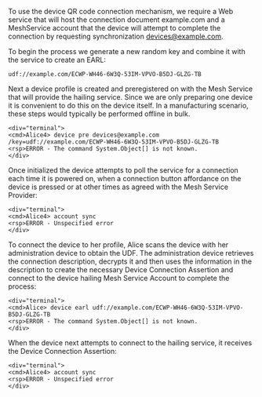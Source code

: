 To use the device QR code connection mechanism, we require a Web service that will host
the connection document example.com and a MeshService account that the device will attempt to 
complete the connection by requesting synchronization devices@example.com.

To begin the process we generate a new random key and combine it with the service
to create an EARL:

~~~~
udf://example.com/ECWP-WH46-6W3Q-53IM-VPVO-B5DJ-GLZG-TB
~~~~

Next a device profile is created and preregistered on with the Mesh Service that will
provide the hailing service. Since we are only preparing one device it is convenient to
do this on the device itself. In a manufacturing scenario, these steps would typically 
be performed offline in bulk.


~~~~
<div="terminal">
<cmd>Alice4> device pre devices@example.com /key=udf://example.com/ECWP-WH46-6W3Q-53IM-VPVO-B5DJ-GLZG-TB
<rsp>ERROR - The command System.Object[] is not known.
</div>
~~~~

Once initialized the device attempts to poll the service for a connection each time it
is powered on, when a connection button affordance on the device is pressed or at
other times as agreed with the Mesh Service Provider:


~~~~
<div="terminal">
<cmd>Alice4> account sync
<rsp>ERROR - Unspecified error
</div>
~~~~

To connect the device to her profile, Alice scans the device with her administration 
device to obtain the UDF. The administration device retrieves the connection description, 
decrypts it and then uses the information in the description to create the necessary
Device Connection Assertion and connect to the device hailing Mesh Service Account to 
complete the process:


~~~~
<div="terminal">
<cmd>Alice> device earl udf://example.com/ECWP-WH46-6W3Q-53IM-VPVO-B5DJ-GLZG-TB
<rsp>ERROR - The command System.Object[] is not known.
</div>
~~~~

When the device next attempts to connect to the hailing service, it receives the Device 
Connection Assertion:


~~~~
<div="terminal">
<cmd>Alice4> account sync
<rsp>ERROR - Unspecified error
</div>
~~~~
